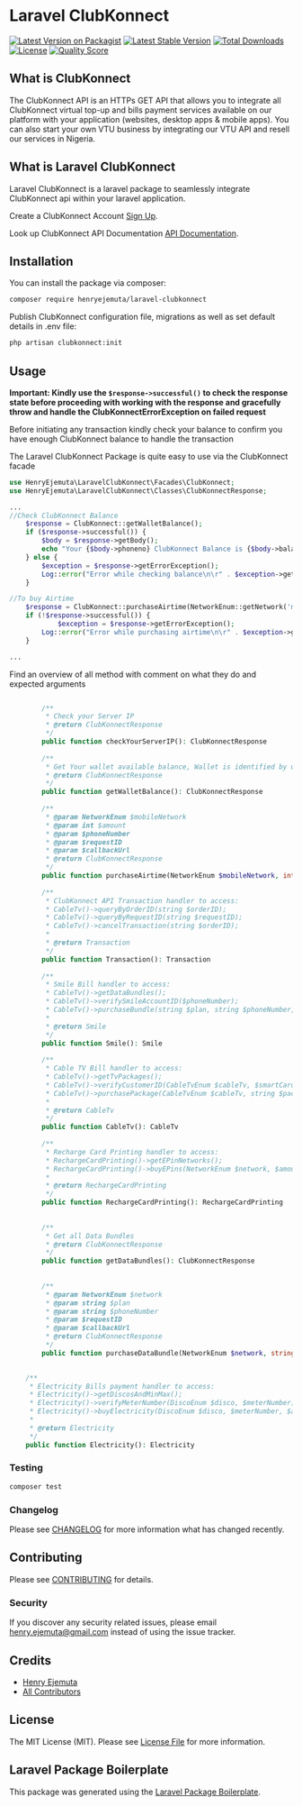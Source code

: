# Laravel ClubKonnect

[![Latest Version on Packagist](https://img.shields.io/packagist/v/henryejemuta/laravel-clubkonnect.svg?style=flat-square)](https://packagist.org/packages/henryejemuta/laravel-clubkonnect)
[![Latest Stable Version](https://poser.pugx.org/henryejemuta/laravel-clubkonnect/v/stable)](https://packagist.org/packages/henryejemuta/laravel-clubkonnect)
[![Total Downloads](https://poser.pugx.org/henryejemuta/laravel-clubkonnect/downloads)](https://packagist.org/packages/henryejemuta/laravel-clubkonnect)
[![License](https://poser.pugx.org/henryejemuta/laravel-clubkonnect/license)](https://packagist.org/packages/henryejemuta/laravel-clubkonnect)
[![Quality Score](https://img.shields.io/scrutinizer/g/henryejemuta/laravel-clubkonnect.svg?style=flat-square)](https://scrutinizer-ci.com/g/henryejemuta/laravel-clubkonnect)

## What is ClubKonnect
The ClubKonnect API is an HTTPs GET API that allows you to integrate all ClubKonnect virtual top-up and bills payment services available on our platform with your application (websites, desktop apps & mobile apps). You can also start your own VTU business by integrating our VTU API and resell our services in Nigeria.

## What is Laravel ClubKonnect
Laravel ClubKonnect is a laravel package to seamlessly integrate ClubKonnect api within your laravel application.

Create a ClubKonnect Account [Sign Up](https://www.clubkonnect.com/Register.asp).

Look up ClubKonnect API Documentation [API Documentation](https://www.clubkonnect.com/APIDocs.asp).

## Installation

You can install the package via composer:

```bash
composer require henryejemuta/laravel-clubkonnect
```

Publish ClubKonnect configuration file, migrations as well as set default details in .env file:

```bash
php artisan clubkonnect:init
```

## Usage

**Important: Kindly use the ``$response->successful()`` to check the response state before proceeding with working with the response and gracefully throw and handle the ClubKonnectErrorException on failed request**

Before initiating any transaction kindly check your balance to confirm you have enough ClubKonnect balance to handle the transaction

The Laravel ClubKonnect Package is quite easy to use via the ClubKonnect facade
``` php
use HenryEjemuta\LaravelClubKonnect\Facades\ClubKonnect;
use HenryEjemuta\LaravelClubKonnect\Classes\ClubKonnectResponse;

...
//Check ClubKonnect Balance
    $response = ClubKonnect::getWalletBalance();
    if ($response->successful()) {
        $body = $response->getBody();
        echo "Your {$body->phoneno} ClubKonnect Balance is {$body->balance}";
    } else {
        $exception = $response->getErrorException();
        Log::error("Error while checking balance\n\r" . $exception->getCode() . ": " . $exception->getMessage());
    }

//To buy Airtime
    $response = ClubKonnect::purchaseAirtime(NetworkEnum::getNetwork('mtn'), '1500', '08134567890', 'MY_UNIQUE_TXN_ID', 'https://example.com/afterorderurl');
    if (!$response->successful()) {
            $exception = $response->getErrorException();
        Log::error("Error while purchasing airtime\n\r" . $exception->getCode() . ": " . $exception->getMessage());
    }

...

```


Find an overview of all method with comment on what they do and expected arguments
``` php

        /**
         * Check your Server IP
         * @return ClubKonnectResponse
         */
        public function checkYourServerIP(): ClubKonnectResponse
    
        /**
         * Get Your wallet available balance, Wallet is identified by username set in clubkonnect config or environmental variable
         * @return ClubKonnectResponse
         */
        public function getWalletBalance(): ClubKonnectResponse
    
        /**
         * @param NetworkEnum $mobileNetwork
         * @param int $amount
         * @param $phoneNumber
         * @param $requestID
         * @param $callbackUrl
         * @return ClubKonnectResponse
         */
        public function purchaseAirtime(NetworkEnum $mobileNetwork, int $amount, $phoneNumber, $requestID, $callbackUrl): ClubKonnectResponse
    
        /**
         * ClubKonnect API Transaction handler to access:
         * CableTv()->queryByOrderID(string $orderID);
         * CableTv()->queryByRequestID(string $requestID);
         * CableTv()->cancelTransaction(string $orderID);
         *
         * @return Transaction
         */
        public function Transaction(): Transaction
    
        /**
         * Smile Bill handler to access:
         * CableTv()->getDataBundles();
         * CableTv()->verifySmileAccountID($phoneNumber);
         * CableTv()->purchaseBundle(string $plan, string $phoneNumber, $requestID, $callbackUrl = null);
         *
         * @return Smile
         */
        public function Smile(): Smile
    
        /**
         * Cable TV Bill handler to access:
         * CableTv()->getTvPackages();
         * CableTv()->verifyCustomerID(CableTvEnum $cableTv, $smartCardNo);
         * CableTv()->purchasePackage(CableTvEnum $cableTv, string $package, $smartCardNo, $requestID, $callbackUrl = null);
         *
         * @return CableTv
         */
        public function CableTv(): CableTv
    
        /**
         * Recharge Card Printing handler to access:
         * RechargeCardPrinting()->getEPinNetworks();
         * RechargeCardPrinting()->buyEPins(NetworkEnum $network, $amount, int $quantity, $requestID, $callbackUrl = null);
         *
         * @return RechargeCardPrinting
         */
        public function RechargeCardPrinting(): RechargeCardPrinting
    
    
        /**
         * Get all Data Bundles
         * @return ClubKonnectResponse
         */
        public function getDataBundles(): ClubKonnectResponse
    
    
        /**
         * @param NetworkEnum $network
         * @param string $plan
         * @param string $phoneNumber
         * @param $requestID
         * @param $callbackUrl
         * @return ClubKonnectResponse
         */
        public function purchaseDataBundle(NetworkEnum $network, string $plan, string $phoneNumber, $requestID, $callbackUrl): ClubKonnectResponse

        
    /**
     * Electricity Bills payment handler to access:
     * Electricity()->getDiscosAndMinMax();
     * Electricity()->verifyMeterNumber(DiscoEnum $disco, $meterNumber): ClubKonnectResponse
     * Electricity()->buyElectricity(DiscoEnum $disco, $meterNumber, $amount, MeterTypeEnum $meterType, $requestID, $callbackUrl = null): ClubKonnectResponse
     *
     * @return Electricity
     */
    public function Electricity(): Electricity

```

### Testing

``` bash
composer test
```

### Changelog

Please see [CHANGELOG](CHANGELOG.md) for more information what has changed recently.

## Contributing

Please see [CONTRIBUTING](CONTRIBUTING.md) for details.

### Security

If you discover any security related issues, please email henry.ejemuta@gmail.com instead of using the issue tracker.

## Credits

- [Henry Ejemuta](https://github.com/henryejemuta)
- [All Contributors](https://github.com/henryejemuta/graphs/contributors)

## License

The MIT License (MIT). Please see [License File](LICENSE.md) for more information.

## Laravel Package Boilerplate

This package was generated using the [Laravel Package Boilerplate](https://laravelpackageboilerplate.com).
